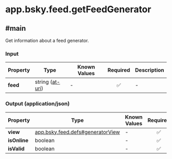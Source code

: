 # app.bsky.feed.getFeedGenerator

## #main

Get information about a feed generator.

### Input

| Property | Type | Known Values | Required | Description |
| --- | --- | --- | :---: | --- |
| **feed** | string ([at-uri](https://atproto.com/specs/at-uri-scheme)) | - | ✅ | - |

### Output (application/json)

| Property | Type | Known Values | Required | Description |
| --- | --- | --- | :---: | --- |
| **view** | [app.bsky.feed.defs#generatorView](../../../../lexiconsapp/bsky/feed/defs.md#generatorview) | - | ✅ | - |
| **isOnline** | boolean | - | ✅ | - |
| **isValid** | boolean | - | ✅ | - |

